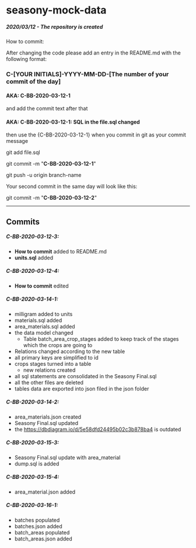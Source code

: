 # seasony-mock-data

##### 2020/03/12 - The repository is created

How to commit:

After changing the code please add an entry in the README.md with the following format:

### C-[YOUR INITIALS]-YYYY-MM-DD-[The number of your commit of the day]

#### AKA: C-BB-2020-03-12-1

and add the commit text after that

#### AKA: C-BB-2020-03-12-1: SQL in the file.sql changed

then use the {C-BB-2020-03-12-1} when you commit in git as your commit message

git add file.sql

git commit -m "**C-BB-2020-03-12-1**"

git push -u origin branch-name

Your second commit in the same day will look like this:

git commit -m "**C-BB-2020-03-12-2**"

---
## Commits

##### C-BB-2020-03-12-3:
- **How to commit** added to README.md
- **units.sql** added

##### C-BB-2020-03-12-4:
- **How to commit** edited

##### C-BB-2020-03-14-1:
- milligram added to units
- materials.sql added
- area_materials.sql added
- the data model changed
  - Table batch_area_crop_stages added to keep track of the stages which the crops are going to
- Relations changed according to the new table
- all primary keys are simplified to id
- crops stages turned into a table
  - new relations created
- all sql statements are consolidated in the Seasony Final.sql
- all the other files are deleted
- tables data are exported into json filed in the json folder

##### C-BB-2020-03-14-2:
  - area_materials.json created
  - Seasony Final.sql updated
  - the https://dbdiagram.io/d/5e58dfd24495b02c3b878ba4 is outdated 
  
  
##### C-BB-2020-03-15-3:
 - Seasony Final.sql update with area_material
 - dump.sql is added
 
 ##### C-BB-2020-03-15-4:
  - area_material.json added
 
  ##### C-BB-2020-03-16-1:
  - batches populated
  - batches.json added
  - batch_areas populated
  - batch_areas.json added
 
